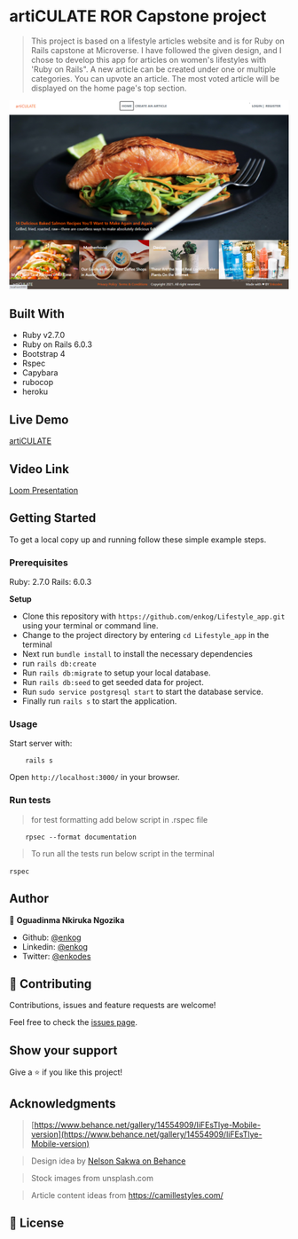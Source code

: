 # artiCULATE ROR Capstone project

> This project is based on a lifestyle articles website and is for Ruby on Rails capstone at Microverse. I have followed the given design, and I chose to develop this app for articles on women's lifestyles with 'Ruby on Rails". A new article can be created under one or multiple categories. You can upvote an article. The most voted article will be displayed on the home page's top section.

![Homepage](./app/assets/images/screenshot.png)

## Built With

- Ruby v2.7.0
- Ruby on Rails 6.0.3
- Bootstrap 4
- Rspec
- Capybara
- rubocop
- heroku


## Live Demo

[artiCULATE](https://articulate-app.herokuapp.com/)

## Video Link

[Loom Presentation](https://www.loom.com/share/aa1932ca07f04be1bb957e5de936cba1)

## Getting Started

To get a local copy up and running follow these simple example steps.

### Prerequisites

Ruby: 2.7.0
Rails: 6.0.3

**Setup**

- Clone this repository with `https://github.com/enkog/Lifestyle_app.git` using your terminal or command line.<br>
- Change to the project directory by entering `cd Lifestyle_app` in the terminal<br>
- Next run `bundle install` to install the necessary dependencies<br>
- run `rails db:create`
- Run `rails db:migrate` to setup your local database.<br>
- Run `rails db:seed` to get seeded data for project.<br>
- Run `sudo service postgresql start` to start the database service.<br>
- Finally run `rails s` to start the application.<br>

### Usage

Start server with:

```
    rails s
```

Open `http://localhost:3000/` in your browser.

### Run tests

> for test formatting add below script in .rspec file

```
    rpsec --format documentation
```

> To run all the tests run below script in the terminal

`rspec`

## Author

👤 **Oguadinma Nkiruka Ngozika**

-   Github: [@enkog](https://github.com/enkog)
-   Linkedin: [@enkog](https://www.linkedin.com/in/enkog/)
-   Twitter: [@enkodes](https://twitter.com/enkodes)

## 🤝 Contributing

Contributions, issues and feature requests are welcome!

Feel free to check the [issues page](issues/).

## Show your support

Give a ⭐️ if you like this project!

## Acknowledgments

> [https://www.behance.net/gallery/14554909/liFEsTlye-Mobile-version](https://www.behance.net/gallery/14554909/liFEsTlye-Mobile-version)

> Design idea by [Nelson Sakwa on Behance](https://www.behance.net/sakwadesignstudio)

> Stock images from unsplash.com

> Article content ideas from https://camillestyles.com/



## 📝 License
